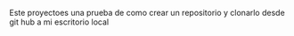 
Este proyectoes una prueba de como crear un repositorio y clonarlo desde git hub a mi escritorio local
